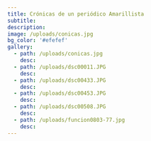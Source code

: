 ```yaml
---
title: Crónicas de un periódico Amarillista
subtitle:
description:
image: /uploads/conicas.jpg
bg_color: '#efefef'
gallery:
  - path: /uploads/conicas.jpg
    desc:
  - path: /uploads/dsc00011.JPG
    desc:
  - path: /uploads/dsc00433.JPG
    desc:
  - path: /uploads/dsc00453.JPG
    desc:
  - path: /uploads/dsc00508.JPG
    desc:
  - path: /uploads/funcion0803-77.jpg
    desc:
---
```


